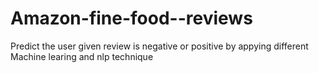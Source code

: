 # Amazon-fine-food--reviews
Predict the user given review is negative or positive by appying different Machine learing and nlp technique
